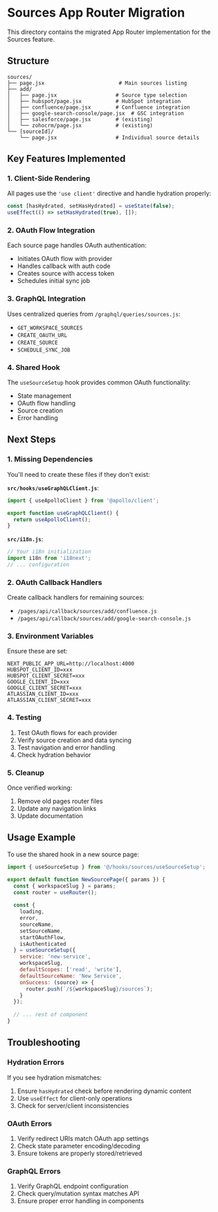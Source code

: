 # Sources App Router Migration

This directory contains the migrated App Router implementation for the Sources feature.

## Structure

```
sources/
├── page.jsx                        # Main sources listing
├── add/
│   ├── page.jsx                   # Source type selection
│   ├── hubspot/page.jsx           # HubSpot integration
│   ├── confluence/page.jsx        # Confluence integration
│   ├── google-search-console/page.jsx  # GSC integration
│   ├── salesforce/page.jsx        # (existing)
│   └── zohocrm/page.jsx           # (existing)
└── [sourceId]/
    └── page.jsx                   # Individual source details
```

## Key Features Implemented

### 1. Client-Side Rendering
All pages use the `'use client'` directive and handle hydration properly:
```jsx
const [hasHydrated, setHasHydrated] = useState(false);
useEffect(() => setHasHydrated(true), []);
```

### 2. OAuth Flow Integration
Each source page handles OAuth authentication:
- Initiates OAuth flow with provider
- Handles callback with auth code
- Creates source with access token
- Schedules initial sync job

### 3. GraphQL Integration
Uses centralized queries from `/graphql/queries/sources.js`:
- `GET_WORKSPACE_SOURCES`
- `CREATE_OAUTH_URL`
- `CREATE_SOURCE`
- `SCHEDULE_SYNC_JOB`

### 4. Shared Hook
The `useSourceSetup` hook provides common OAuth functionality:
- State management
- OAuth flow handling
- Source creation
- Error handling

## Next Steps

### 1. Missing Dependencies
You'll need to create these files if they don't exist:

**`src/hooks/useGraphQLClient.js`**:
```jsx
import { useApolloClient } from '@apollo/client';

export function useGraphQLClient() {
  return useApolloClient();
}
```

**`src/i18n.js`**:
```jsx
// Your i18n initialization
import i18n from 'i18next';
// ... configuration
```

### 2. OAuth Callback Handlers
Create callback handlers for remaining sources:
- `/pages/api/callback/sources/add/confluence.js`
- `/pages/api/callback/sources/add/google-search-console.js`

### 3. Environment Variables
Ensure these are set:
```env
NEXT_PUBLIC_APP_URL=http://localhost:4000
HUBSPOT_CLIENT_ID=xxx
HUBSPOT_CLIENT_SECRET=xxx
GOOGLE_CLIENT_ID=xxx
GOOGLE_CLIENT_SECRET=xxx
ATLASSIAN_CLIENT_ID=xxx
ATLASSIAN_CLIENT_SECRET=xxx
```

### 4. Testing
1. Test OAuth flows for each provider
2. Verify source creation and data syncing
3. Test navigation and error handling
4. Check hydration behavior

### 5. Cleanup
Once verified working:
1. Remove old pages router files
2. Update any navigation links
3. Update documentation

## Usage Example

To use the shared hook in a new source page:

```jsx
import { useSourceSetup } from '@/hooks/sources/useSourceSetup';

export default function NewSourcePage({ params }) {
  const { workspaceSlug } = params;
  const router = useRouter();
  
  const {
    loading,
    error,
    sourceName,
    setSourceName,
    startOAuthFlow,
    isAuthenticated
  } = useSourceSetup({
    service: 'new-service',
    workspaceSlug,
    defaultScopes: ['read', 'write'],
    defaultSourceName: 'New Service',
    onSuccess: (source) => {
      router.push(`/${workspaceSlug}/sources`);
    }
  });
  
  // ... rest of component
}
```

## Troubleshooting

### Hydration Errors
If you see hydration mismatches:
1. Ensure `hasHydrated` check before rendering dynamic content
2. Use `useEffect` for client-only operations
3. Check for server/client inconsistencies

### OAuth Errors
1. Verify redirect URIs match OAuth app settings
2. Check state parameter encoding/decoding
3. Ensure tokens are properly stored/retrieved

### GraphQL Errors
1. Verify GraphQL endpoint configuration
2. Check query/mutation syntax matches API
3. Ensure proper error handling in components